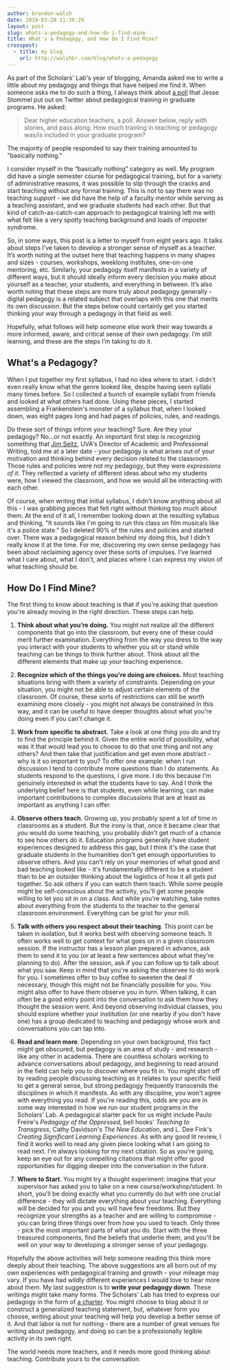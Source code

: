 ```yaml
---
author: brandon-walsh
date: 2019-03-28 11:36:29
layout: post
slug: whats-a-pedagogy-and-how-do-i-find-mine
title: What's a Pedagogy, and How Do I Find Mine?
crosspost:
  - title: my blog
    url: http://walshbr.com/blog/whats-a-pedagogy
---
```


As part of the Scholars' Lab's year of blogging, Amanda asked me to write a little about my pedagogy and things that have helped me find it. When someone asks me to do such a thing, I always think about [a poll](https://twitter.com/Jessifer/status/996355913756893184?ref_src=twsrc%5Etfw) that Jesse Stommel put out on Twitter about pedagogical training in graduate programs. He asked:

> Dear higher education teachers, a poll. Answer below, reply with stories, and pass along. How much training in teaching or pedagogy was/is included in your graduate program?

The majority of people responded to say their training amounted to "basically nothing."

I consider myself in the “basically nothing” category as well. My program did have a single semester course for pedagogical training, but for a variety of administrative reasons, it was possible to slip through the cracks and start teaching without any formal training. This is not to say there was no teaching _support_ - we did have the help of a faculty mentor while serving as a teaching assistant, and we graduate students had each other. But that kind of catch-as-catch-can approach to pedagogical training left me with what felt like a very spotty teaching background and loads of imposter syndrome.

So, in some ways, this post is a letter to myself from eight years ago. It talks about steps I’ve taken to develop a stronger sense of myself as a teacher. It’s worth noting at the outset here that teaching happens in many shapes and sizes - courses, workshops, weeklong institutes, one-on-one mentoring, etc. Similarly, your pedagogy itself manifests in a variety of different ways, but it should ideally inform every decision you make about yourself as a teacher, your students, and everything in between. It’s also worth noting that these steps are more truly about pedagogy generally - digital pedagogy is a related subject that overlaps with this one that merits its own discussion. But the steps below could certainly get you started thinking your way through a pedagogy in that field as well.

Hopefully, what follows will help someone else work their way towards a more informed, aware, and critical sense of their own pedagogy. I’m still learning, and these are the steps I’m taking to do it.

## What's a Pedagogy?

When I put together my first syllabus, I had no idea where to start. I didn't even really know what the genre looked like, despite having seen syllabi many times before. So I collected a bunch of example syllabi from friends and looked at what others had done. Using these pieces, I started assembling a Frankenstein's monster of a syllabus that, when I looked down, was eight pages long and had pages of policies, rules, and readings.

Do these sort of things inform your teaching? Sure. Are they your pedagogy? No…or not exactly. An important first step is recognizing something that [Jim Seitz](http://english.as.virginia.edu/people/profile/jes4bd), UVA's Director of Academic and Professional Writing, told me at a later date - your pedagogy is what arises out of your motivation and thinking behind every decision related to the classroom. Those rules and policies were not my pedagogy, but they were _expressions of it_. They reflected a variety of different ideas about who my students were, how I viewed the classroom, and how we would all be interacting with each other.

Of course, when writing that initial syllabus, I didn't know anything about all this - I was grabbing pieces that felt right without thinking too much about them. At the end of it all, I remember looking down at the resulting syllabus and thinking, "It sounds like I'm going to run this class on film musicals like it's a police state." So I deleted 90% of the rules and policies and started over. There was a pedagogical reason behind my doing this, but I didn't really know it at the time. For me, discovering my own sense pedagogy has been about reclaiming agency over these sorts of impulses. I've learned what I care about, what I don't, and places where I can express my vision of what teaching should be.  

## How Do I Find Mine?

The first thing to know about teaching is that if you're asking that question you're already moving in the right direction. These steps can help.

1. **Think about what you’re doing.** You might not realize all the different components that go into the classroom, but every one of these could merit further examination. Everything from the way you dress to the way you interact with your students to whether you sit or stand while teaching can be things to think further about. Think about all the different elements that make up _your_ teaching experience.

2. **Recognize which of the things you're doing are choices.** Most teaching situations bring with them a variety of constraints. Depending on your situation, you might not be able to adjust certain elements of the classroom. Of course, these sorts of restrictions can still be worth examining more closely - you might not always be constrained in this way, and it can be useful to have deeper thoughts about what you're doing even if you can't change it.

3. **Work from specific to abstract.** Take a look at one thing you do and try to find the principle behind it. Given the entire world of possibility, what was it that would lead you to choose to do that one thing and not any others? And then take that justification and get even more abstract - why is it so important to you? To offer one example: when I run discussion I tend to contribute more questions than I do statements. As students respond to the questions, I give more. I do this because I'm genuinely interested in what the students have to say. And I think the underlying belief here is that students, even while learning, can make important contributions to complex discussions that are at least as important as anything I can offer.

4. **Observe others teach**. Growing up, you probably spent a lot of time in classrooms as a student. But the irony is that, once it became clear that _you_ would do some teaching, you probably didn't get much of a chance to see how others do it. Education programs generally have student experiences designed to address this gap, but I think it's the case that graduate students in the humanities don't get enough opportunities to observe others. And you can't rely on your memories of what good and bad teaching looked like - it's fundamentally different to be a student than to be an outsider thinking about the logistics of how it all gets put together. So ask others if you can watch them teach. While some people might be self-conscious about the activity, you'll get some people willing to let you sit in on a class. And while you're watching, take notes about everything from the students to the teacher to the general classroom environment. Everything can be grist for your mill.

5. **Talk with others you respect about their teaching**. This point can be taken in isolation, but it works best with observing someone teach. It often works well to get context for what goes on in a given classroom session. If the instructor has a lesson plan prepared in advance, ask them to send it to you (or at least a few sentences about what they're planning to do). After the session, ask if you can follow up to talk about what you saw. Keep in mind that you're asking the observee to do work for you. I sometimes offer to buy coffee to sweeten the deal if necessary, though this might not be financially possible for you. You might also offer to have them observe you in turn. When talking, it can often be a good entry point into the conversation to ask them how they thought the session went. And beyond observing individual classes, you should explore whether your institution (or one nearby if you don't have one) has a group dedicated to teaching and pedagogy whose work and conversations you can tap into.

6. **Read and learn more**. Depending on your own background, this fact might get obscured, but pedagogy is an area of study - and research - like any other in academia. There are countless scholars working to advance conversations about pedagogy, and beginning to read around in the field can help you to discover where you fit in. You might start off by reading people discussing teaching as it relates to your specific field to get a general sense, but strong pedagogy frequently transcends the disciplines in which it manifests. As with any discipline, you won't agree with everything you read. If you're reading this, odds are you are in some way interested in how we run our student programs in the Scholars' Lab. A pedagogical starter pack for us might include Paulo Freire's *Pedagogy of the Oppressed*, bell hooks' *Teaching to Transgress*, Cathy Davidson's *The New Education*, and L. Dee Fink's *Creating Significant Learning Experiences*. As with any good lit review, I find it works well to read any given piece looking what I am going to read next. I'm always looking for my next citation. So as you're going, keep an eye out for any compelling citations that might offer good opportunities for digging deeper into the conversation in the future.

7. **Where to Start**. You might try a thought experiment: imagine that your supervisor has asked you to take on a new course/workshop/student. In short, you'll be doing exactly what you currently do but with one crucial difference - they will dictate everything about your teaching. Everything will be decided for you and you will have few freedoms. But they recognize your strengths as a teacher and are willing to compromise - you can bring three things over from how you used to teach. Only three - pick the most important parts of what you do. Start with the three treasured components, find the beliefs that underlie them, and you'll be well on your way to developing a stronger sense of your pedagogy.

Hopefully the above activities will help someone reading this think more deeply about their teaching. The above suggestions are all born out of my own experiences with pedagogical training and growth - your mileage may vary. If you have had wildly different experiences I would love to hear more about them. My last suggestion is to **write your pedagogy down**. These writings might take many forms. The Scholars' Lab has tried to express our pedagogy in the form of [a charter](https://scholarslab.lib.virginia.edu/student-programs-charter/). You might choose to blog about it or construct a generalized teaching statement, but, whatever form you choose, writing about your teaching will help you develop a better sense of it. And that labor is not for nothing - there are a number of great venues for writing about pedagogy, and doing so can be a professionally legible activity in its own right.

The world needs more teachers, and it needs more good thinking about teaching. Contribute yours to the conversation.
